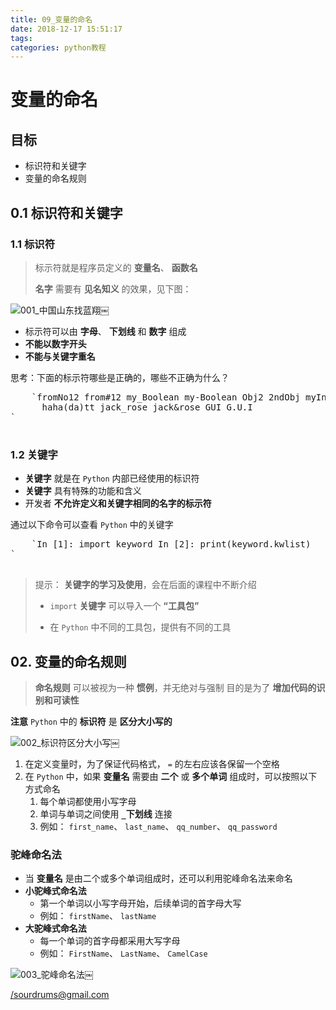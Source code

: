 ```yaml
---
title: 09_变量的命名
date: 2018-12-17 15:51:17 
tags: 
categories: python教程
---
```



# 变量的命名

## 目标

*   标识符和关键字
*   变量的命名规则

## 0.1 标识符和关键字

### 1.1 标识符

> 
> 
> 标示符就是程序员定义的 **变量名**、 **函数名**
> 
> **名字** 需要有 **见名知义** 的效果，见下图：
> 
> 

![001_中国山东找蓝翔](https://i.loli.net/2018/12/17/5c175043aec0c.jpg)￼

*   标示符可以由 **字母**、 **下划线** 和 **数字** 组成
*   **不能以数字开头**
*   **不能与关键字重名**

思考：下面的标示符哪些是正确的，哪些不正确为什么？

<pre>    `fromNo12 from#12 my_Boolean my-Boolean Obj2 2ndObj myInt My_tExt _test test!32
      haha(da)tt jack_rose jack&rose GUI G.U.I
` 
  </pre>

### 1.2 关键字

*   **关键字** 就是在 `Python` 内部已经使用的标识符
*   **关键字** 具有特殊的功能和含义
*   开发者 **不允许定义和关键字相同的名字的标示符**

通过以下命令可以查看 `Python` 中的关键字

<pre>    `In [1]: import keyword In [2]: print(keyword.kwlist)
` 
  </pre>

> 
> 
> 提示： **关键字的学习及使用**，会在后面的课程中不断介绍
> 
> *   `import` **关键字** 可以导入一个 **“工具包”**
>     
>     
> *   在 `Python` 中不同的工具包，提供有不同的工具
>     
>     
> 
> 

## 02\. 变量的命名规则

> 
> 
> **命名规则** 可以被视为一种 **惯例**，并无绝对与强制
> 目的是为了 **增加代码的识别和可读性**
> 
> 

**注意** `Python` 中的 **标识符** 是 **区分大小写的**

![002_标识符区分大小写](https://i.loli.net/2018/12/17/5c175043c4801.jpg)￼

1.  在定义变量时，为了保证代码格式， `=` 的左右应该各保留一个空格
2.  在 `Python` 中，如果 **变量名** 需要由 **二个** 或 **多个单词** 组成时，可以按照以下方式命名
    1.  每个单词都使用小写字母
    2.  单词与单词之间使用 **`_`下划线** 连接
    3.  例如： `first_name`、 `last_name`、 `qq_number`、 `qq_password`

### 驼峰命名法

*   当 **变量名** 是由二个或多个单词组成时，还可以利用驼峰命名法来命名
*   **小驼峰式命名法**
    *   第一个单词以小写字母开始，后续单词的首字母大写
    *   例如： `firstName`、 `lastName`
*   **大驼峰式命名法**
    *   每一个单词的首字母都采用大写字母
    *   例如： `FirstName`、 `LastName`、 `CamelCase`

![003_驼峰命名法](https://i.loli.net/2018/12/17/5c175043e6b97.jpg)￼

</sourdrums@gmail.com>